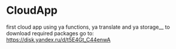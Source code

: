 # CloudApp
first cloud app using ya functions, ya translate and ya storage__
to download required packages go to:
https://disk.yandex.ru/d/t5E4Gt_C44enwA
